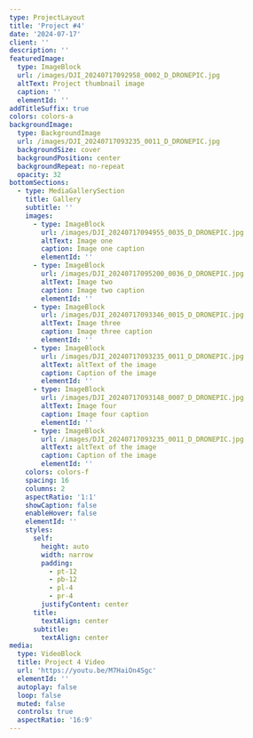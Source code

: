 ```yaml
---
type: ProjectLayout
title: 'Project #4'
date: '2024-07-17'
client: ''
description: ''
featuredImage:
  type: ImageBlock
  url: /images/DJI_20240717092958_0002_D_DRONEPIC.jpg
  altText: Project thumbnail image
  caption: ''
  elementId: ''
addTitleSuffix: true
colors: colors-a
backgroundImage:
  type: BackgroundImage
  url: /images/DJI_20240717093235_0011_D_DRONEPIC.jpg
  backgroundSize: cover
  backgroundPosition: center
  backgroundRepeat: no-repeat
  opacity: 32
bottomSections:
  - type: MediaGallerySection
    title: Gallery
    subtitle: ''
    images:
      - type: ImageBlock
        url: /images/DJI_20240717094955_0035_D_DRONEPIC.jpg
        altText: Image one
        caption: Image one caption
        elementId: ''
      - type: ImageBlock
        url: /images/DJI_20240717095200_0036_D_DRONEPIC.jpg
        altText: Image two
        caption: Image two caption
        elementId: ''
      - type: ImageBlock
        url: /images/DJI_20240717093346_0015_D_DRONEPIC.jpg
        altText: Image three
        caption: Image three caption
        elementId: ''
      - type: ImageBlock
        url: /images/DJI_20240717093235_0011_D_DRONEPIC.jpg
        altText: altText of the image
        caption: Caption of the image
        elementId: ''
      - type: ImageBlock
        url: /images/DJI_20240717093148_0007_D_DRONEPIC.jpg
        altText: Image four
        caption: Image four caption
        elementId: ''
      - type: ImageBlock
        url: /images/DJI_20240717093235_0011_D_DRONEPIC.jpg
        altText: altText of the image
        caption: Caption of the image
        elementId: ''
    colors: colors-f
    spacing: 16
    columns: 2
    aspectRatio: '1:1'
    showCaption: false
    enableHover: false
    elementId: ''
    styles:
      self:
        height: auto
        width: narrow
        padding:
          - pt-12
          - pb-12
          - pl-4
          - pr-4
        justifyContent: center
      title:
        textAlign: center
      subtitle:
        textAlign: center
media:
  type: VideoBlock
  title: Project 4 Video
  url: 'https://youtu.be/M7HaiOn4Sgc'
  elementId: ''
  autoplay: false
  loop: false
  muted: false
  controls: true
  aspectRatio: '16:9'
---
```

